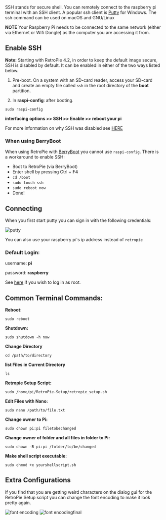 SSH stands for secure shell. You can remotely connect to the raspberry pi terminal with an SSH client. A popular ssh client is [Putty](http://www.chiark.greenend.org.uk/~sgtatham/putty/download.html) for Windows. The ssh command can be used on macOS and GNU/Linux

**NOTE** Your Raspberry Pi needs to be connected to the same network (either via Ethernet or Wifi Dongle) as the computer you are accessing it from. 

## Enable SSH

**Note:** Starting with RetroPie 4.2, in order to keep the default image secure, SSH is disabled by default. It can be enabled in either of the two ways listed below.

1) Pre-boot. On a system with an SD-card reader, access your SD-card and create an empty file called `ssh` in the root directory of the **boot** partition.

2) In **raspi-config**: after booting.
```
sudo raspi-config
```
**interfacing options >> SSH >> Enable >> reboot your pi**

For more information on why SSH was disabled see [HERE](https://www.raspberrypi.org/blog/a-security-update-for-raspbian-pixel/)

### When using BerryBoot

When using RetroPie with [BerryBoot](http://www.berryterminal.com/doku.php/berryboot) you cannot use `raspi-config`. There is a workaround to enable SSH:
* Boot to RetroPie (via BerryBoot)
* Enter shell by pressing Ctrl + F4
* `cd /boot`
* `sudo touch ssh`
* `sudo reboot now`
* Done!

## Connecting

When you first start putty you can sign in with the following credentials:

![putty](https://cloud.githubusercontent.com/assets/10035308/10655671/23eaa6b2-7834-11e5-8c85-9266c5ab808a.png)

You can also use your raspberry pi's ip address instead of `retropie`

### Default Login:

username: **pi**

password: **raspberry**

See [here](FAQ#why-cant-i-ssh-as-root-anymore) if you wish to log in as root.

## Common Terminal Commands:

**Reboot:** 
```
sudo reboot
```
**Shutdown:** 
```
sudo shutdown -h now
```
**Change Directory**
```
cd /path/to/directory
```
**list Files in Current Directory**
```
ls
```
**Retropie Setup Script:**
```
sudo /home/pi/RetroPie-Setup/retropie_setup.sh
```
**Edit Files with Nano:** 
```
sudo nano /path/to/file.txt
```
**Change owner to Pi:**
```
sudo chown pi:pi filetobechanged
```
**Change owner of folder and all files in folder to Pi:**
```
sudo chown -R pi:pi /folder/to/be/changed
```

**Make shell script executable:**
```
sudo chmod +x yourshellscript.sh
```

## Extra Configurations

If you find that you are getting weird characters on the dialog gui for the RetroPie Setup script you can change the font encoding to make it look pretty again.

![font encoding](https://cloud.githubusercontent.com/assets/10035308/14335542/4353385c-fc19-11e5-98a3-abc555191190.PNG)
![font encodingfinal](https://cloud.githubusercontent.com/assets/10035308/14335541/43404ed6-fc19-11e5-8b7c-12c9321edb4b.PNG)
